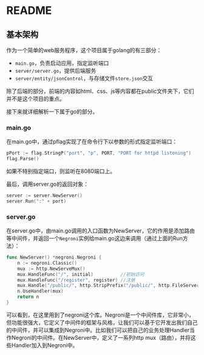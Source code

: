 # README

## 基本架构

作为一个简单的web服务程序，这个项目属于golang的有三部分：

- `main.go`，负责启动应用，指定监听端口
- `server/server.go`，提供后端服务
- `server/entity/jsonControl`，与存储文件`store.json`交互

除了后端的部分，前端的内容如html、css、js等内容都在public文件夹下，它们并不是这个项目的重点。

接下来就详细解析一下属于go的部分。



### main.go

在main.go中，通过pflag实现了在命令行下以参数的形式指定监听端口：

```go
pPort := flag.StringP("port", "p", PORT, "PORT for httpd listening")
flag.Parse()
```

如果不特别指定端口，则监听在8080端口上。

最后，调用server.go的返回对象：

```go
server := server.NewServer()
server.Run(":" + port)
```



### server.go

在server.go中，由main.go调用的入口函数为NewServer，它的作用是添加路由等中间件，并返回一个`Negroni`实例给main.go这边来调用（通过上面的Run方法）：

```go
func NewServer() *negroni.Negroni {
	n := negroni.Classic()
	mux := http.NewServeMux()
	mux.HandleFunc("/", initial)          //初始访问
	mux.HandleFunc("/register", register) //注册
	mux.Handle("/public/", http.StripPrefix("/public/", http.FileServer(http.Dir("server/public/"))))	//静态文件
	n.UseHandler(mux)
	return n
}
```

可以看到，在这里用到了negroni这个库。Negroni是一个中间件库，它非常小，但功能很强大，它定义了中间件的框架与风格，让我们可以基于它开发出我们自己的中间件，并可以集成到Negroni中。比如我们可以把自己的业务处理Handler当作Negroni的中间件。在NewServer中，定义了一系列http mux（路由），并将这些Handler加入到Negroni中。







